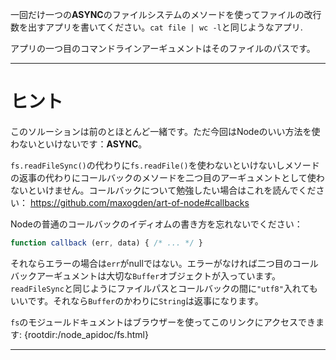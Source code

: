一回だけ一つの**ASYNC**のファイルシステムのメソードを使ってファイルの改行数を出すアプリを書いてください。`cat file | wc -l`と同じようなアプリ.

アプリの一つ目のコマンドラインアーギュメントはそのファイルのパスです。

----------------------------------------------------------------------
# ヒント

このソルーションは前のとほとんど一緒です。ただ今回はNodeのいい方法を使わないといけないです：**ASYNC**。

`fs.readFileSync()`の代わりに`fs.readFile()`を使わないといけないしメソードの返事の代わりにコールバックのメソードを二つ目のアーギュメントとして使わないといけません。コールバックについて勉強したい場合はこれを読んでください： https://github.com/maxogden/art-of-node#callbacks

Nodeの普通のコールバックのイディオムの書き方を忘れないでください：

```js
function callback (err, data) { /* ... */ }
```

それならエラーの場合は`err`がnullではない。エラーがなければ二つ目のコールバックアーギュメントは大切な`Buffer`オブジェクトが入っています。`readFileSync`と同じようにファイルパスとコールバックの間に`"utf8"`入れてもいいです。それなら`Buffer`のかわりに`String`は返事になります。

`fs`のモジュールドキュメントはブラウザーを使ってこのリンクにアクセスできます:
  {rootdir:/node_apidoc/fs.html}

----------------------------------------------------------------------
